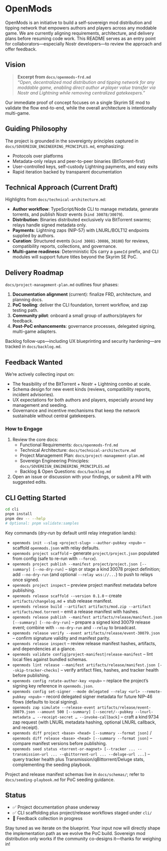 # OpenMods

OpenMods is an initiative to build a self-sovereign mod distribution and tipping network that empowers authors and players across any moddable game. We are currently aligning requirements, architecture, and delivery plans before resuming code work. This README serves as an entry point for collaborators—especially Nostr developers—to review the approach and offer feedback.

## Vision

> **Excerpt from `docs/openmods-frd.md`**  
> *“Open, decentralized mod distribution and tipping network for any moddable game, enabling direct author ⇄ player value transfer via Nostr and Lightning while removing centralized gatekeepers.”*

Our immediate proof of concept focuses on a single Skyrim SE mod to validate the flow end-to-end, while the overall architecture is intentionally multi-game.

## Guiding Philosophy

The project is grounded in the sovereignty principles captured in `docs/SOVEREIGN_ENGINEERING_PRINCIPLES.md`, emphasizing:
- Protocols over platforms
- Metadata-only relays and peer-to-peer binaries (BitTorrent-first)
- User-controlled keys, self-custody Lightning payments, and easy exits
- Rapid iteration backed by transparent documentation

## Technical Approach (Current Draft)

Highlights from `docs/technical-architecture.md`:
- **Author workflow**: TypeScript/Node CLI to manage metadata, generate torrents, and publish Nostr events (`kind 30078/30079`).
- **Distribution**: Binaries distributed exclusively via BitTorrent swarms; relays handle signed metadata only.
- **Payments**: Lightning zaps (NIP-57) with LNURL/BOLT12 endpoints supplied by authors.
- **Curation**: Structured events (`kind 30081-30086`, `30100`) for reviews, compatibility reports, collections, and governance.
- **Multi-game readiness**: Deterministic IDs carry a `gameId` prefix, and CLI modules will support future titles beyond the Skyrim SE PoC.

## Delivery Roadmap

`docs/project-management-plan.md` outlines four phases:
1. **Documentation alignment** (current): finalize FRD, architecture, and planning docs.
2. **PoC tooling**: deliver the CLI foundation, torrent workflow, and zap testing path.
3. **Community pilot**: onboard a small group of authors/players for feedback.
4. **Post-PoC enhancements**: governance processes, delegated signing, multi-game adapters.

Backlog follow-ups—including UX blueprinting and security hardening—are tracked in `docs/backlog.md`.

## Feedback Wanted

We’re actively collecting input on:
- The feasibility of the BitTorrent + Nostr + Lightning combo at scale.
- Schema design for new event kinds (reviews, compatibility reports, incident advisories).
- UX expectations for both authors and players, especially around key management and seeding.
- Governance and incentive mechanisms that keep the network sustainable without central gatekeepers.

### How to Engage

1. Review the core docs:
   - Functional Requirements: `docs/openmods-frd.md`
   - Technical Architecture: `docs/technical-architecture.md`
   - Project Management Plan: `docs/project-management-plan.md`
   - Sovereign Engineering Principles: `docs/SOVEREIGN_ENGINEERING_PRINCIPLES.md`
   - Backlog & Open Questions: `docs/backlog.md`
2. Open an issue or discussion with your findings, or submit a PR with suggested edits.

## CLI Getting Started

```bash
cd cli
pnpm install
pnpm dev -- --help
# Optional: pnpm validate:samples
```

Key commands (dry-run by default until relay integration lands):

- `openmods init --slug <project-slug> --author-pubkey <npub>` – scaffold `openmods.json` with relay defaults.
- `openmods project scaffold` – generate `project/project.json` populated from config (safe to re-run with `--force`).
- `openmods project publish --manifest project/project.json [--summary] [--no-dry-run]` – sign or stage a kind 30078 project definition; add `--no-dry-run` (and optional `--relay wss://...`) to push to relays once signed.
- `openmods project inspect` – preview project manifest metadata before publishing.
- `openmods release scaffold --version 0.1.0` – create `artifacts/changelog.md` + stub release manifest.
- `openmods release build --artifact artifacts/mod.zip --artifact artifacts/mod.torrent` – emit a release manifest with hashes.
- `openmods release publish --manifest artifacts/release/manifest.json [--summary] [--no-dry-run]` – prepare a signed kind 30079 release event; combine with `--no-dry-run` and `--relay` to broadcast.
- `openmods release verify --event artifacts/release/event-30079.json` – confirm signature validity and manifest parity.
- `openmods release inspect` – review release manifest hashes, artifacts, and dependencies at a glance.
- `openmods validate config|project-manifest|release-manifest` – lint local files against bundled schemas.
- `openmods lint release --manifest artifacts/release/manifest.json [--skip-tracker-checks]` – verify artifact files, hashes, and tracker health before publishing.
- `openmods config rotate-author-key <npub>` – replace the project’s signing key reference in `openmods.json`.
- `openmods config set-signer --mode delegated --relay <url> --remote-pubkey <npub>` – record delegated signer metadata for future NIP-46 flows (defaults to local signing).
- `openmods zap simulate --release-event artifacts/release/event-30079.json --amount 500 [--summary] [--secret/--pubkey --lnurl-metadata … --receipt-secret … --invoke-callback]` – craft a kind 9734 zap request (with LNURL metadata hashing, optional LNURL callback, and receipt).
- `openmods diff project <base> <head> [--summary --format json]` / `openmods diff release <base> <head> [--summary --format json]` – compare manifest versions before publishing.
- `openmods seed status <torrent-or-magnet> [--tracker ... --transmission-url ... --qbittorrent-url ... --deluge-url ...]` – query tracker health plus Transmission/qBittorrent/Deluge stats, complementing the seeding playbook.

Project and release manifest schemas live in `docs/schemas/`; refer to `docs/seeding-playbook.md` for PoC seeding guidance.

## Status

- ✅ Project documentation phase underway  
- ✅ CLI scaffolding plus project/release workflows staged under `cli/`  
- 🔄 Feedback collection in progress  

Stay tuned as we iterate on the blueprint. Your input now will directly shape the implementation path as we evolve the PoC build. Sovereign mod distribution only works if the community co-designs it—thanks for weighing in!
